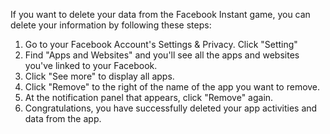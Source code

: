 If you want to delete your data from the Facebook Instant game, you can delete your information by following these steps:

1. Go to your Facebook Account's Settings & Privacy. Click "Setting"
2. Find "Apps and Websites" and you'll see all the apps and websites you've linked to your Facebook.
3. Click "See more" to display all apps.
4. Click "Remove" to the right of the name of the app you want to remove.
5. At the notification panel that appears, click "Remove" again.
6. Congratulations, you have successfully deleted your app activities and data from the app.
